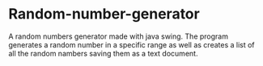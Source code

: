# Random-number-generator

A random numbers generator made with java swing. The program generates a random number in a specific range as well as creates a list of all the random nambers saving them as a text document.

